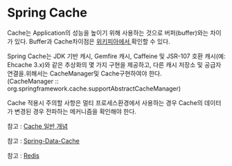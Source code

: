 # Spring Cache

Cache는 Application의 성능을 높이기 위해 사용하는 것으로 버퍼(buffer)와는 차이가 있다. Buffer과 Cache차이점은 [위키피아에서  ](https://en.wikipedia.org/wiki/Cache\_\(computing\)#The\_difference\_between\_buffer\_and\_cache)확인할 수 있다.

Spring Cache는  JDK 기반 캐시, Gemfire 캐시, Caffeine 및 JSR-107 호환 캐시(예: Ehcache 3.x)와 같은 추상화의 몇 가지 구현을 제공하고,  다른 캐시 저장소 및 공급자 연결을.위해서는  CacheManager및 Cache구현하여야 한다. \
(CacheManager   :: org.springframework.cache.supportAbstractCacheManager)&#x20;

Cache 적용시 주의할 사항은 멀티 프로세스환경에서 사용하는 경우 Cache의 데이터가 변경된 경우 전파하는 메커니즘을 확인해야 한다.



참고 : [Cache 일반 개념](https://hyomee.gitbook.io/develop/undefined-1/cache)

참고 : [Spring-Data-Cache](https://hyomee.gitbook.io/develop/spring-data/spring-data-redis)

참고 : [Redis](https://hyomee.gitbook.io/develop/db/redis)

